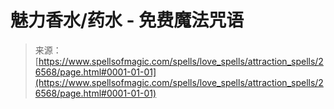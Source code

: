 <!--yml

category: 未分类

date: 2024-06-12 19:14:41

-->

# 魅力香水/药水 - 免费魔法咒语

> 来源：[https://www.spellsofmagic.com/spells/love_spells/attraction_spells/26568/page.html#0001-01-01](https://www.spellsofmagic.com/spells/love_spells/attraction_spells/26568/page.html#0001-01-01)
